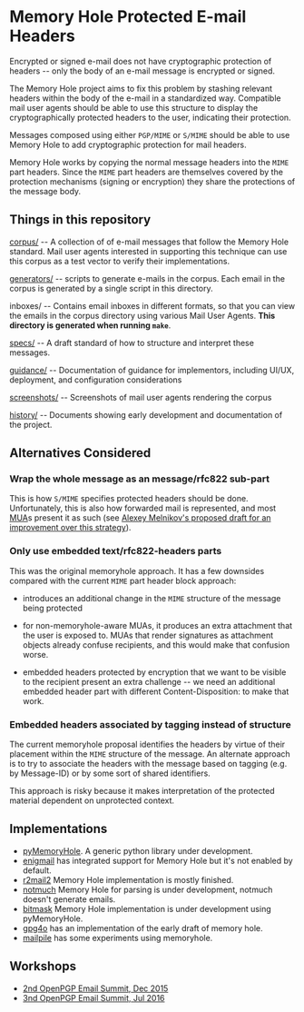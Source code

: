 Memory Hole Protected E-mail Headers
====================================

Encrypted or signed e-mail does not have cryptographic protection of
headers -- only the body of an e-mail message is encrypted or signed.

The Memory Hole project aims to fix this problem by stashing relevant
headers within the body of the e-mail in a standardized way.
Compatible mail user agents should be able to use this structure to
display the cryptographically protected headers to the user,
indicating their protection.

Messages composed using either `PGP/MIME` or `S/MIME` should be able to
use Memory Hole to add cryptographic protection for mail headers.

Memory Hole works by copying the normal message headers into the `MIME`
part headers.  Since the `MIME` part headers are themselves covered by
the protection mechanisms (signing or encryption) they share the
protections of the message body.

Things in this repository
-------------------------

[corpus/](../../tree/master/corpus) -- A collection of of e-mail messages that follow the Memory
           Hole standard.  Mail user agents interested in supporting
           this technique can use this corpus as a test vector to
           verify their implementations.

[generators/](../../tree/master/generators) --  scripts to generate e-mails in the corpus. Each email
                in the corpus is generated by a single script in this
                directory.

inboxes/ -- Contains email inboxes in different formats, so that you
            can view the emails in the corpus directory using various
            Mail User Agents. **This directory is generated when running
            `make`**.

[specs/](../../tree/master/specs) -- A draft standard of how to structure and interpret these
          messages.

[guidance/](../../tree/master/guidance) -- Documentation of guidance for implementors, including
             UI/UX, deployment, and configuration considerations

[screenshots/](../../tree/master/screenshots) -- Screenshots of mail user agents rendering the corpus

[history/](../../tree/master/history) -- Documents showing early development and documentation of
            the project.




Alternatives Considered
-----------------------

### Wrap the whole message as an message/rfc822 sub-part

This is how `S/MIME` specifies protected headers should be done.
Unfortunately, this is also how forwarded mail is represented, and
most [MUA](https://en.wikipedia.org/wiki/Email_client "Mail User Agent, aka 'email client'")s present it as such (see [Alexey Melnikov's proposed draft
for an improvement over this
strategy](https://tools.ietf.org/html/draft-melnikov-smime-header-signing-02)).

### Only use embedded text/rfc822-headers parts

This was the original memoryhole approach.  It has a few downsides
compared with the current `MIME` part header block approach:

* introduces an additional change in the `MIME` structure of the message
  being protected

* for non-memoryhole-aware MUAs, it produces an extra attachment that
  the user is exposed to.  MUAs that render signatures as attachment
  objects already confuse recipients, and this would make that
  confusion worse.

* embedded headers protected by encryption that we want to be visible
  to the recipient present an extra challenge -- we need an additional
  embedded header part with different Content-Disposition: to make
  that work.

### Embedded headers associated by tagging instead of structure

The current memoryhole proposal identifies the headers by virtue of
their placement within the `MIME` structure of the message.  An
alternate approach is to try to associate the headers with the message
based on tagging (e.g. by Message-ID) or by some sort of shared
identifiers.

This approach is risky because it makes interpretation of the
protected material dependent on unprotected context.


Implementations
---------------

* [pyMemoryHole](https://0xacab.org/leap/pymemoryhole). A generic
  python library under development.
* [enigmail](https://www.enigmail.net/) has integrated support for
  Memory Hole but it's not enabled by default.
* [r2mail2](https://r2mail2.com/) Memory Hole implementation is
  mostly finished.
* [notmuch](https://notmuchmail.org/) Memory Hole for parsing is
  under development, notmuch doesn't generate emails.
* [bitmask](https://bitmask.net/) Memory Hole implementation is
  under development using pyMemoryHole.
* [gpg4o](https://www.gpg4o.com/) has an implementation of the early
  draft of memory hole.
* [mailpile](https://www.mailpile.is/) has some experiments using
  memoryhole.


Workshops
---------

* [2nd OpenPGP Email Summit, Dec 2015](https://wiki.gnupg.org/HeaderProtectionWithMemoryHole)
* [3nd OpenPGP Email Summit, Jul 2016](https://wiki.gnupg.org/OpenPGPEmailSummit201607/MemoryHole)
